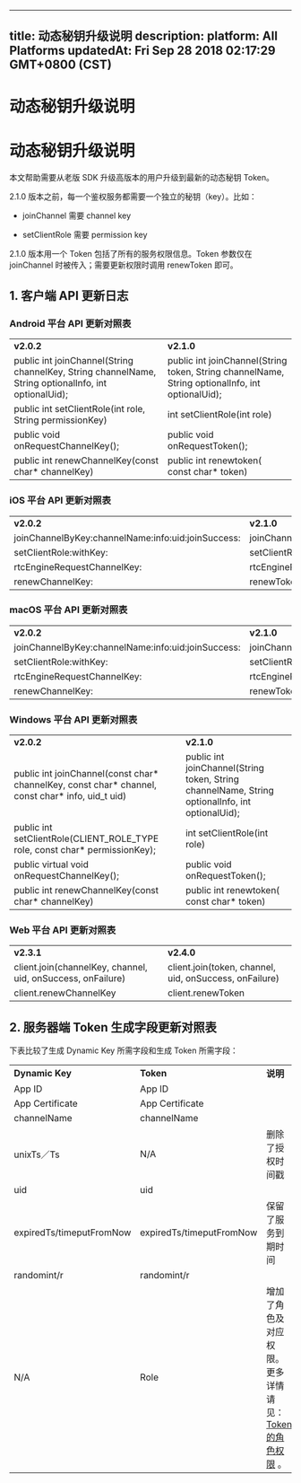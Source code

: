 
---
title: 动态秘钥升级说明
description: 
platform: All Platforms
updatedAt: Fri Sep 28 2018 02:17:29 GMT+0800 (CST)
---
# 动态秘钥升级说明
# 动态秘钥升级说明

本文帮助需要从老版 SDK 升级高版本的用户升级到最新的动态秘钥 Token。

2.1.0 版本之前，每一个鉴权服务都需要一个独立的秘钥（key）。比如：

-   joinChannel 需要 channel key

-   setClientRole 需要 permission key


2.1.0 版本用一个 Token 包括了所有的服务权限信息。Token 参数仅在 joinChannel 时被传入；需要更新权限时调用 renewToken 即可。

## 1. 客户端 API 更新日志

### Android 平台 API 更新对照表

<table>
<colgroup>
<col/>
<col/>
</colgroup>
<tbody>
<tr><td><strong>v2.0.2</strong></td>
<td><strong>v2.1.0</strong></td>
</tr>
<tr><td>public int joinChannel(String channelKey, String channelName, String optionalInfo, int optionalUid);</td>
<td>public int joinChannel(String token, String channelName, String optionalInfo, int optionalUid);</td>
</tr>
<tr><td>public int setClientRole(int role, String permissionKey)</td>
<td>int setClientRole(int role)</td>
</tr>
<tr><td>public void onRequestChannelKey();</td>
<td>public void onRequestToken();</td>
</tr>
<tr><td>public int renewChannelKey(const char* channelKey)</td>
<td>public int renewtoken( const char* token)</td>
</tr>
</tbody>
</table>



### iOS 平台 API 更新对照表

<table>
<colgroup>
<col/>
<col/>
</colgroup>
<tbody>
<tr><td><strong>v2.0.2</strong></td>
<td><strong>v2.1.0</strong></td>
</tr>
<tr><td>joinChannelByKey:channelName:info:uid:joinSuccess:</td>
<td>joinChannelByToken:channelId:info:uid:joinSuccess:</td>
</tr>
<tr><td>setClientRole:withKey:</td>
<td>setClientRole:</td>
</tr>
<tr><td>rtcEngineRequestChannelKey:</td>
<td>rtcEngineRequestToken:</td>
</tr>
<tr><td>renewChannelKey:</td>
<td>renewToken:</td>
</tr>
</tbody>
</table>



### macOS 平台 API 更新对照表

<table>
<colgroup>
<col/>
<col/>
</colgroup>
<tbody>
<tr><td><strong>v2.0.2</strong></td>
<td><strong>v2.1.0</strong></td>
</tr>
<tr><td>joinChannelByKey:channelName:info:uid:joinSuccess:</td>
<td>joinChannelByToken:channelId:info:uid:joinSuccess:</td>
</tr>
<tr><td>setClientRole:withKey:</td>
<td>setClientRole:</td>
</tr>
<tr><td>rtcEngineRequestChannelKey:</td>
<td>rtcEngineRequestToken:</td>
</tr>
<tr><td>renewChannelKey:</td>
<td>renewToken:</td>
</tr>
</tbody>
</table>



### Windows 平台 API 更新对照表

<table>
<colgroup>
<col/>
<col/>
</colgroup>
<tbody>
<tr><td><strong>v2.0.2</strong></td>
<td><strong>v2.1.0</strong></td>
</tr>
<tr><td>public int joinChannel(const char* channelKey, const char* channel, const char* info, uid_t uid)</td>
<td>public int joinChannel(String token, String channelName, String optionalInfo, int optionalUid);</td>
</tr>
<tr><td>public int setClientRole(CLIENT_ROLE_TYPE role, const char* permissionKey);</td>
<td>int setClientRole(int role)</td>
</tr>
<tr><td>public virtual void onRequestChannelKey();</td>
<td>public void onRequestToken();</td>
</tr>
<tr><td>public int renewChannelKey(const char* channelKey)</td>
<td>public int renewtoken( const char* token)</td>
</tr>
</tbody>
</table>



### Web 平台 API 更新对照表

<table>
<colgroup>
<col/>
<col/>
</colgroup>
<tbody>
<tr><td><strong>v2.3.1</strong></td>
<td><strong>v2.4.0</strong></td>
</tr>
<tr><td>client.join(channelKey, channel, uid, onSuccess, onFailure)</td>
<td>client.join(token, channel, uid, onSuccess, onFailure)</td>
</tr>
<tr><td>client.renewChannelKey</td>
<td>client.renewToken</td>
</tr>
</tbody>
</table>



## 2. 服务器端 Token 生成字段更新对照表

下表比较了生成 Dynamic Key 所需字段和生成 Token 所需字段：

<table>
<colgroup>
<col/>
<col/>
<col/>
</colgroup>
<tbody>
<tr><td><strong>Dynamic Key</strong></td>
<td><strong>Token</strong></td>
<td><strong>说明</strong></td>
</tr>
<tr><td>App ID</td>
<td>App ID</td>
<td> </td>
</tr>
<tr><td>App Certificate</td>
<td>App Certificate</td>
<td> </td>
</tr>
<tr><td>channelName</td>
<td>channelName</td>
<td> </td>
</tr>
<tr><td>unixTs／Ts</td>
<td>N/A</td>
<td>删除了授权时间戳</td>
</tr>
<tr><td>uid</td>
<td>uid</td>
<td> </td>
</tr>
<tr><td>expiredTs/timeputFromNow</td>
<td>expiredTs/timeputFromNow</td>
<td>保留了服务到期时间</td>
</tr>
<tr><td>randomint/r</td>
<td>randomint/r</td>
<td> </td>
</tr>
<tr><td>N/A</td>
<td>Role</td>
<td>增加了角色及对应权限。更多详情请见：<a href="../../cn/Agora%20Platform/token.md"><span>Token 的角色权限</span></a> 。</td>
</tr>
</tbody>
</table>




